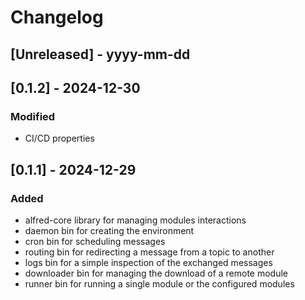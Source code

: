 # Changelog

## [Unreleased] - yyyy-mm-dd

## [0.1.2] - 2024-12-30

### Modified
- CI/CD properties

## [0.1.1] - 2024-12-29

### Added

- alfred-core library for managing modules interactions
- daemon bin for creating the environment
- cron bin for scheduling messages
- routing bin for redirecting a message from a topic to another
- logs bin for a simple inspection of the exchanged messages
- downloader bin for managing the download of a remote module
- runner bin for running a single module or the configured modules
